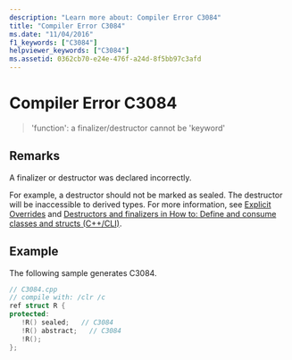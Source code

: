 ```yaml
---
description: "Learn more about: Compiler Error C3084"
title: "Compiler Error C3084"
ms.date: "11/04/2016"
f1_keywords: ["C3084"]
helpviewer_keywords: ["C3084"]
ms.assetid: 0362cb70-e24e-476f-a24d-8f5bb97c3afd
---
```

# Compiler Error C3084

> 'function': a finalizer/destructor cannot be 'keyword'

## Remarks

A finalizer or destructor was declared incorrectly.

For example, a destructor should not be marked as sealed.  The destructor will be inaccessible to derived types.  For more information, see [Explicit Overrides](../../extensions/explicit-overrides-cpp-component-extensions.md) and [Destructors and finalizers in How to: Define and consume classes and structs (C++/CLI)](../../dotnet/how-to-define-and-consume-classes-and-structs-cpp-cli.md#BKMK_Destructors_and_finalizers).

## Example

The following sample generates C3084.

```cpp
// C3084.cpp
// compile with: /clr /c
ref struct R {
protected:
   !R() sealed;   // C3084
   !R() abstract;   // C3084
   !R();
};
```
